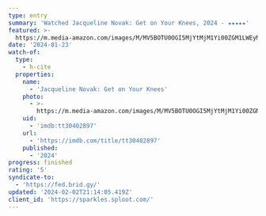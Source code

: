 ```yaml
---
type: entry
summary: 'Watched Jacqueline Novak: Get on Your Knees, 2024 - ★★★★★'
featured: >-
  https://m.media-amazon.com/images/M/MV5BOTU0OGI5MjYtMjM1Yi00ZGM1LWEyMWMtODU4NDYxMDE3NzJjXkEyXkFqcGdeQXVyNDA2MzY0MzY@._V1_SX300.jpg
date: '2024-01-23'
watch-of:
  type:
    - h-cite
  properties:
    name:
      - 'Jacqueline Novak: Get on Your Knees'
    photo:
      - >-
        https://m.media-amazon.com/images/M/MV5BOTU0OGI5MjYtMjM1Yi00ZGM1LWEyMWMtODU4NDYxMDE3NzJjXkEyXkFqcGdeQXVyNDA2MzY0MzY@._V1_SX300.jpg
    uid:
      - 'imdb:tt30402897'
    url:
      - 'https://imdb.com/title/tt30402897'
    published:
      - '2024'
progress: finished
rating: '5'
syndicate-to:
  - 'https://fed.brid.gy/'
updated: '2024-02-02T21:14:05.419Z'
client_id: 'https://sparkles.sploot.com/'
---
```


